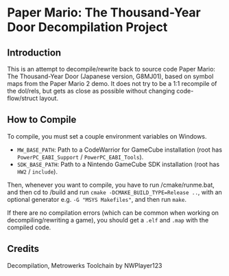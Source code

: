 # Paper Mario: The Thousand-Year Door Decompilation Project
## Introduction
This is an attempt to decompile/rewrite back to source code Paper Mario: The Thousand-Year Door (Japanese version, G8MJ01), based on symbol maps from the Paper Mario 2 demo. It does not try to be a 1:1 recompile of the dol/rels, but gets as close as possible without changing code-flow/struct layout.
## How to Compile
To compile, you must set a couple environment variables on Windows.

* `MW_BASE_PATH`: Path to a CodeWarrior for GameCube installation (root has `PowerPC_EABI_Support` / `PowerPC_EABI_Tools`).
* `SDK_BASE_PATH`: Path to a Nintendo GameCube SDK installation (root has `HW2` / `include`).

Then, whenever you want to compile, you have to run /cmake/runme.bat, and then cd to /build and run `cmake -DCMAKE_BUILD_TYPE=Release ..`, with an optional generator e.g. `-G "MSYS Makefiles"`, and then run `make`.

If there are no compilation errors (which can be common when working on decompiling/rewriting a game), you should get a `.elf` and `.map` with the compiled code.
## Credits
Decompilation, Metrowerks Toolchain by NWPlayer123
